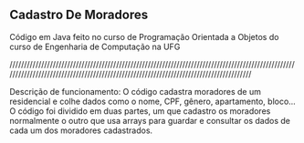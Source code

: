 ## Cadastro De Moradores
Código em Java feito no curso de Programação Orientada  a Objetos do curso de Engenharia de Computação na UFG

///////////////////////////////////////////////////////////////////////////////////////////////////////////////////////////////////////////////////////////////////////////////////////

Descrição de funcionamento:
O código cadastra moradores de um residencial e colhe dados como o nome, CPF, gênero, apartamento, bloco...
O código foi dividido em duas partes, um que cadastro os moradores normalmente o outro que usa arrays para guardar e consultar os dados de cada um dos
moradores cadastrados.
